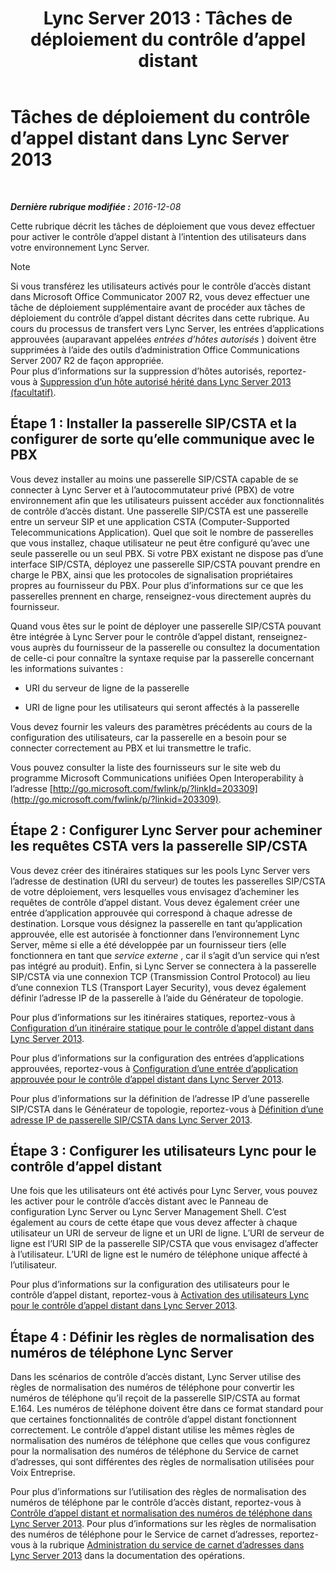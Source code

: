 ﻿---
title: 'Lync Server 2013 : Tâches de déploiement du contrôle d’appel distant'
TOCTitle: Tâches de déploiement du contrôle d’appel distant
ms:assetid: 20218871-4f27-4611-9b7e-c0ca55908284
ms:mtpsurl: https://technet.microsoft.com/fr-fr/library/Gg558624(v=OCS.15)
ms:contentKeyID: 49296479
ms.date: 12/10/2016
mtps_version: v=OCS.15
ms.translationtype: HT
---

# Tâches de déploiement du contrôle d’appel distant dans Lync Server 2013

 

_**Dernière rubrique modifiée :** 2016-12-08_

Cette rubrique décrit les tâches de déploiement que vous devez effectuer pour activer le contrôle d’appel distant à l’intention des utilisateurs dans votre environnement Lync Server.

> [!NOTE]  
> Si vous transférez les utilisateurs activés pour le contrôle d’accès distant dans Microsoft Office Communicator 2007 R2, vous devez effectuer une tâche de déploiement supplémentaire avant de procéder aux tâches de déploiement du contrôle d’appel distant décrites dans cette rubrique. Au cours du processus de transfert vers Lync Server, les entrées d’applications approuvées (auparavant appelées <em>entrées d’hôtes autorisés</em> ) doivent être supprimées à l’aide des outils d’administration Office Communications Server 2007 R2 de façon appropriée.<br />
Pour plus d’informations sur la suppression d’hôtes autorisés, reportez-vous à <a href="lync-server-2013-remove-a-legacy-authorized-host-optional.md">Suppression d’un hôte autorisé hérité dans Lync Server 2013 (facultatif)</a>.

## Étape 1 : Installer la passerelle SIP/CSTA et la configurer de sorte qu’elle communique avec le PBX

Vous devez installer au moins une passerelle SIP/CSTA capable de se connecter à Lync Server et à l’autocommutateur privé (PBX) de votre environnement afin que les utilisateurs puissent accéder aux fonctionnalités de contrôle d’accès distant. Une passerelle SIP/CSTA est une passerelle entre un serveur SIP et une application CSTA (Computer-Supported Telecommunications Application). Quel que soit le nombre de passerelles que vous installez, chaque utilisateur ne peut être configuré qu’avec une seule passerelle ou un seul PBX. Si votre PBX existant ne dispose pas d’une interface SIP/CSTA, déployez une passerelle SIP/CSTA pouvant prendre en charge le PBX, ainsi que les protocoles de signalisation propriétaires propres au fournisseur du PBX. Pour plus d’informations sur ce que les passerelles prennent en charge, renseignez-vous directement auprès du fournisseur.

Quand vous êtes sur le point de déployer une passerelle SIP/CSTA pouvant être intégrée à Lync Server pour le contrôle d’appel distant, renseignez-vous auprès du fournisseur de la passerelle ou consultez la documentation de celle-ci pour connaître la syntaxe requise par la passerelle concernant les informations suivantes :

  - URI du serveur de ligne de la passerelle

  - URI de ligne pour les utilisateurs qui seront affectés à la passerelle

Vous devez fournir les valeurs des paramètres précédents au cours de la configuration des utilisateurs, car la passerelle en a besoin pour se connecter correctement au PBX et lui transmettre le trafic.

Vous pouvez consulter la liste des fournisseurs sur le site web du programme Microsoft Communications unifiées Open Interoperability à l’adresse [http://go.microsoft.com/fwlink/p/?linkId=203309](http://go.microsoft.com/fwlink/p/?linkid=203309).

## Étape 2 : Configurer Lync Server pour acheminer les requêtes CSTA vers la passerelle SIP/CSTA

Vous devez créer des itinéraires statiques sur les pools Lync Server vers l’adresse de destination (URI du serveur) de toutes les passerelles SIP/CSTA de votre déploiement, vers lesquelles vous envisagez d’acheminer les requêtes de contrôle d’appel distant. Vous devez également créer une entrée d’application approuvée qui correspond à chaque adresse de destination. Lorsque vous désignez la passerelle en tant qu’application approuvée, elle est autorisée à fonctionner dans l’environnement Lync Server, même si elle a été développée par un fournisseur tiers (elle fonctionnera en tant que *service externe* , car il s’agit d’un service qui n’est pas intégré au produit). Enfin, si Lync Server se connectera à la passerelle SIP/CSTA via une connexion TCP (Transmission Control Protocol) au lieu d’une connexion TLS (Transport Layer Security), vous devez également définir l’adresse IP de la passerelle à l’aide du Générateur de topologie.

Pour plus d’informations sur les itinéraires statiques, reportez-vous à [Configuration d’un itinéraire statique pour le contrôle d’appel distant dans Lync Server 2013](lync-server-2013-configure-a-static-route-for-remote-call-control.md).

Pour plus d’informations sur la configuration des entrées d’applications approuvées, reportez-vous à [Configuration d’une entrée d’application approuvée pour le contrôle d’appel distant dans Lync Server 2013](lync-server-2013-configure-a-trusted-application-entry-for-remote-call-control.md).

Pour plus d’informations sur la définition de l’adresse IP d’une passerelle SIP/CSTA dans le Générateur de topologie, reportez-vous à [Définition d’une adresse IP de passerelle SIP/CSTA dans Lync Server 2013](lync-server-2013-define-a-sip-csta-gateway-ip-address.md).

## Étape 3 : Configurer les utilisateurs Lync pour le contrôle d’appel distant

Une fois que les utilisateurs ont été activés pour Lync Server, vous pouvez les activer pour le contrôle d’accès distant avec le Panneau de configuration Lync Server ou Lync Server Management Shell. C’est également au cours de cette étape que vous devez affecter à chaque utilisateur un URI de serveur de ligne et un URI de ligne. L’URI de serveur de ligne est l’URI SIP de la passerelle SIP/CSTA que vous envisagez d’affecter à l’utilisateur. L’URI de ligne est le numéro de téléphone unique affecté à l’utilisateur.

Pour plus d’informations sur la configuration des utilisateurs pour le contrôle d’appel distant, reportez-vous à [Activation des utilisateurs Lync pour le contrôle d’appel distant dans Lync Server 2013](lync-server-2013-enable-lync-users-for-remote-call-control.md).

## Étape 4 : Définir les règles de normalisation des numéros de téléphone Lync Server

Dans les scénarios de contrôle d’accès distant, Lync Server utilise des règles de normalisation des numéros de téléphone pour convertir les numéros de téléphone qu’il reçoit de la passerelle SIP/CSTA au format E.164. Les numéros de téléphone doivent être dans ce format standard pour que certaines fonctionnalités de contrôle d’appel distant fonctionnent correctement. Le contrôle d’appel distant utilise les mêmes règles de normalisation des numéros de téléphone que celles que vous configurez pour la normalisation des numéros de téléphone du Service de carnet d’adresses, qui sont différentes des règles de normalisation utilisées pour Voix Entreprise.

Pour plus d’informations sur l’utilisation des règles de normalisation des numéros de téléphone par le contrôle d’accès distant, reportez-vous à [Contrôle d’appel distant et normalisation des numéros de téléphone dans Lync Server 2013](lync-server-2013-remote-call-control-and-phone-number-normalization.md). Pour plus d’informations sur les règles de normalisation des numéros de téléphone pour le Service de carnet d’adresses, reportez-vous à la rubrique [Administration du service de carnet d’adresses dans Lync Server 2013](lync-server-2013-administering-the-address-book-service.md) dans la documentation des opérations.

